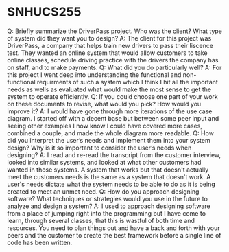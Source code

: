 # SNHUCS255
Q: Briefly summarize the DriverPass project. Who was the client? What type of system did they want you to design?
A: The client for this project was DriverPass, a company that helps train new drivers to pass their liscence test. They wanted an online system that would allow customers to take online classes, schedule driving practice with the drivers the company has on staff, and to make payments.
Q: What did you do particularly well?
A: For this project I went deep into understanding the functional and non-functional requirments of such a system which I think I hit all the important needs as wells as evaluated what would make the most sense to get the system to operate efficiently.
Q: If you could choose one part of your work on these documents to revise, what would you pick? How would you improve it?
A: I would have gone through more iterations of the use case diagram. I started off with a decent base but between some peer input and seeing other examples I now know I could have covered more cases, combined a couple, and made the whole diagram more readable.
Q: How did you interpret the user’s needs and implement them into your system design? Why is it so important to consider the user’s needs when designing?
A: I read and re-read the transcript from the customer interview, looked into similar systems, and looked at what other customers had wanted in those systems. A system that works but that doesn't actually meet the customers needs is the same as a system that doesn't work. A user's needs dictate what the system needs to be able to do as it is being created to meet an unmet need.
Q: How do you approach designing software? What techniques or strategies would you use in the future to analyze and design a system?
A: I used to approach designing software from a place of jumping right into the programming but I have come to learn, through several classes, that this is wastful of both time and resources. You need to plan things out and have a back and forth with your peers and the customer to create the best framework before a single line of code has been written.

